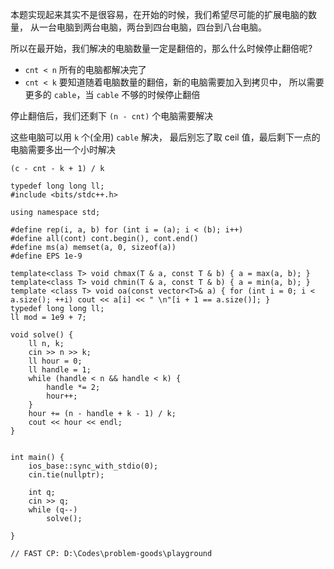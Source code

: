 本题实现起来其实不是很容易，在开始的时候，我们希望尽可能的扩展电脑的数量，
从一台电脑到两台电脑，两台到四台电脑，四台到八台电脑。

所以在最开始，我们解决的电脑数量一定是翻倍的，那么什么时候停止翻倍呢?
- `cnt < n` 所有的电脑都解决完了
- `cnt < k` 要知道随着电脑数量的翻倍，新的电脑需要加入到拷贝中，
  所以需要更多的 `cable`，当 `cable` 不够的时候停止翻倍


停止翻倍后，我们还剩下 `(n - cnt)` 个电脑需要解决

这些电脑可以用 `k` 个(全用) `cable` 解决，
最后别忘了取 ceil 值，最后剩下一点的电脑需要多出一个小时解决

`(c - cnt - k + 1) / k `


```
typedef long long ll;
#include <bits/stdc++.h>

using namespace std;

#define rep(i, a, b) for (int i = (a); i < (b); i++)
#define all(cont) cont.begin(), cont.end()
#define ms(a) memset(a, 0, sizeof(a))
#define EPS 1e-9
	
template<class T> void chmax(T & a, const T & b) { a = max(a, b); } 
template<class T> void chmin(T & a, const T & b) { a = min(a, b); } 
template <class T> void oa(const vector<T>& a) { for (int i = 0; i < a.size(); ++i) cout << a[i] << " \n"[i + 1 == a.size()]; }
typedef long long ll;
ll mod = 1e9 + 7;

void solve() {
	ll n, k;
	cin >> n >> k;
	ll hour = 0;
	ll handle = 1;
	while (handle < n && handle < k) {
		handle *= 2;
		hour++;
	}
	hour += (n - handle + k - 1) / k;
	cout << hour << endl;
}

	
int main() {
	ios_base::sync_with_stdio(0);
	cin.tie(nullptr);
	
	int q;
	cin >> q;
	while (q--)
		solve();
	
}

// FAST CP: D:\Codes\problem-goods\playground
```
